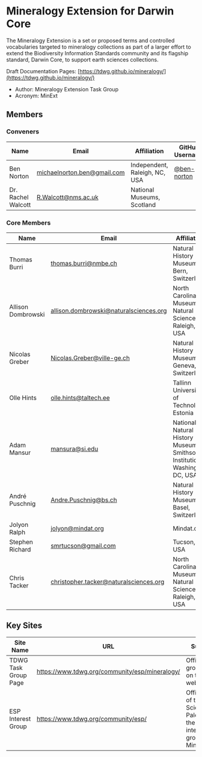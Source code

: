 # Mineralogy Extension for Darwin Core
The Mineralogy Extension is a set or proposed terms and controlled vocabularies targeted to mineralogy collections as part of a larger effort to extend the Biodiversity Information Standards community and its flagship standard, Darwin Core, to support earth sciences collections.

Draft Documentation Pages: [https://tdwg.github.io/mineralogy/](https://tdwg.github.io/mineralogy/)

- Author: Mineralogy Extension Task Group
- Acronym: MinExt

## Members
### Conveners
| Name | Email | Affiliation | GitHub Username | 
| --- | --- | --- | -- |
| Ben Norton | [michaelnorton.ben@gmail.com](mailto:michaelnorton.ben@gmail.com) | Independent, Raleigh, NC, USA | [@ben-norton](https://www.github.com/ben-norton)|  
| Dr. Rachel Walcott | [R.Walcott@nms.ac.uk](mailto:R.Walcott@nms.ac.uk) | National Museums, Scotland | |

### Core Members
| Name | Email | Affiliation | 
| -- | -- | -- |
| Thomas Burri | [thomas.burri@nmbe.ch](mailto:thomas.burri@nmbe.ch) | Natural History Museum Bern, Switzerland |
| Allison Dombrowski | [allison.dombrowski@naturalsciences.org](mailto:allison.dombrowski@naturalsciences.org) | North Carolina Museum of Natural Sciences, Raleigh, NC, USA |
| Nicolas Greber | [Nicolas.Greber@ville-ge.ch](mailto:Nicolas.Greber@ville-ge.ch) | Natural History Museum of Geneva, Switzerland |
| Olle Hints | [olle.hints@taltech.ee](mailto:olle.hints@taltech.ee) | Tallinn University of Technology, Estonia |
| Adam Mansur | [mansura@si.edu](mailto:mansura@si.edu) | National Natural History Museum, Smithsonian Institution, Washington DC, USA |
| André Puschnig | [Andre.Puschnig@bs.ch](mailto:Andre.Puschnig@bs.ch) | Natural History Museum Basel, Switzerland |
| Jolyon Ralph | [jolyon@mindat.org](mailto:jolyon@mindat.org) | Mindat.org |
| Stephen Richard | [smrtucson@gmail.com](mailto:smrtucson@gmail.com) | Tucson, AZ, USA |
| Chris Tacker | [christopher.tacker@naturalsciences.org](mailto:christopher.tacker@naturalsciences.org) | North Carolina Museum of Natural Sciences, Raleigh, NC, USA |

## Key Sites
| Site Name | URL | Summary |
| --------- | --- | ------- |
| TDWG Task Group Page | https://www.tdwg.org/community/esp/mineralogy/ | Official task group page on the TDWG website |
| ESP Interest Group | https://www.tdwg.org/community/esp/ | Official Page of the Earth Sciences and Paleobiology, the parent interest group to MinExt |

